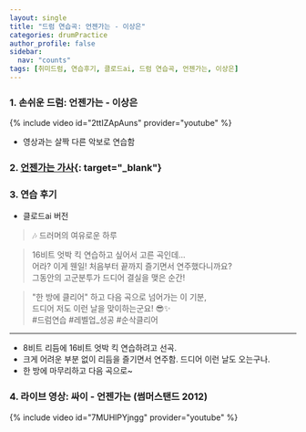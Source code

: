 ```yaml
---
layout: single
title: "드럼 연습곡: 언젠가는 - 이상은"
categories: drumPractice
author_profile: false
sidebar:
  nav: "counts"
tags: [취미드럼, 연습후기, 클로드ai, 드럼 연습곡, 언젠가는, 이상은]
---
```


### 1. 손쉬운 드럼: 언젠가는 - 이상은

{% include video id="2ttIZApAuns" provider="youtube" %}

- 영상과는 살짝 다른 악보로 연습함

### 2. [언젠가는 가사](https://www.google.com/search?q=%EC%9D%B4%EC%83%81%EC%9D%80+%EC%96%B8%EC%A0%A0%EA%B0%80%EB%8A%94+%EA%B0%80%EC%82%AC&sca_esv=093f1932c1e44e67&hl=ko-KR&ei=nWZ6Zpq4GO7m1e8Ph_iEqAc&ved=0ahUKEwja-pyCk_aGAxVuc_UHHQc8AXUQ4dUDCBA&uact=5&oq=%EC%9D%B4%EC%83%81%EC%9D%80+%EC%96%B8%EC%A0%A0%EA%B0%80%EB%8A%94+%EA%B0%80%EC%82%AC&gs_lp=Egxnd3Mtd2l6LXNlcnAiHeydtOyDgeydgCDslrjsoKDqsIDripQg6rCA7IKsMgUQABiABDIIEAAYogQYiQUyCBAAGIAEGKIEMggQABiABBiiBEjyFlAAWOMTcAR4AZABBJgB-AGgAbsYqgEGMS4yMi4xuAEDyAEA-AEBmAINoAKtC8ICCxAuGIAEGLEDGIMBwgILEAAYgAQYsQMYgwHCAgQQABgDwgIREC4YgAQYsQMY0QMYgwEYxwHCAgQQLhgDwgIaEC4YgAQYsQMYgwEYlwUY3AQY3gQY3wTYAQHCAggQLhiABBixA8ICBRAuGIAEwgIOEC4YgAQYsQMYgwEY1ALCAggQABiABBixA8ICCBAuGIAEGNQCwgIaEC4YgAQYsQMYgwEYlwUY3AQY3gQY4ATYAQHCAgQQABgewgIGEAAYHhgPmAMAugYGCAEQARgUkgcFNC44LjGgB8yuAg&sclient=gws-wiz-serp){: target="_blank"}

### 3. 연습 후기
- 클로드ai 버전
>🎶 드러머의 여유로운 하루

>16비트 엇박 킥 연습하고 싶어서 고른 곡인데...   
>어라? 이게 웬일! 처음부터 끝까지 즐기면서 연주했다니까요?   
>그동안의 고군분투가 드디어 결실을 맺은 순간!

>"한 방에 클리어" 하고 다음 곡으로 넘어가는 이 기분,   
>드디어 저도 이런 날을 맞이하는군요! 😎✨   
>#드럼연습 #레벨업_성공 #순삭클리어
---

- 8비트 리듬에 16비트 엇박 킥 연습하려고 선곡.
- 크게 어려운 부분 없이 리듬을 즐기면서 연주함. 드디어 이런 날도 오는구나.
- 한 방에 마무리하고 다음 곡으로~

### 4. 라이브 영상: 싸이 - 언젠가는 (썸머스탠드 2012)

{% include video id="7MUHlPYjngg" provider="youtube" %}
